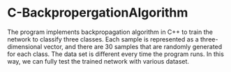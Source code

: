 # C-BackpropergationAlgorithm
The program implements backpropagation algorithm in C++ to train the network to classify three classes. Each sample is represented as a three-dimensional vector, and there are 30 samples that are randomly generated for each class. The data set is different every time the program runs. In this way, we can fully test the trained network with various dataset. 
